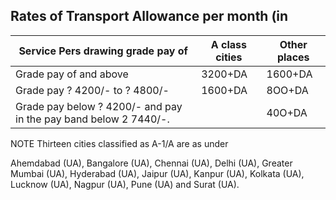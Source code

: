 ## Rates of Transport Allowance per month (in

| Service Pers drawing grade pay of                                | A class cities   | Other places   |
|------------------------------------------------------------------|------------------|----------------|
| Grade pay of and above                                           | 3200+DA          | 1600+DA        |
| Grade pay ? 4200/- to ? 4800/-                                   | 1600+DA          | 8OO+DA         |
| Grade pay below ? 4200/- and pay in the pay band below 2 7440/-. |                  | 40O+DA         |

NOTE Thirteen cities classified as A-1/A are as under

Ahemdabad (UA), Bangalore (UA), Chennai (UA), Delhi (UA), Greater Mumbai (UA), Hyderabad (UA), Jaipur (UA), Kanpur (UA), Kolkata (UA), Lucknow (UA), Nagpur (UA), Pune (UA) and Surat (UA).
